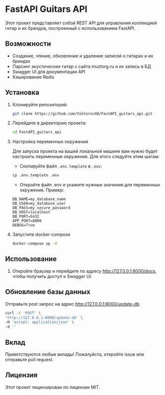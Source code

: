 # FastAPI Guitars API

Этот проект представляет собой REST API для управления коллекцией гитар и их брендов, построенный с использованием FastAPI.

## Возможности

- Создание, чтение, обновление и удаление записей о гитарах и их брендах
- Парсинг акустических гитар с сайта muztorg.ru и их запись в БД
- Swagger UI для документации API
- Кэширование Redis

## Установка

1. Клонируйте репозиторий:
    ```bash
    git clone https://github.com/ViktorovGO/FastAPI_guitars_api.git
    ```
2. Перейдите в директорию проекта:
    ```bash
    cd FastAPI_guitars_api
    ```
3. Настройка переменных окружения

    Для запуска проекта на вашей локальной машине вам нужно будет настроить переменные окружения. Для этого следуйте этим шагам:

    - Скопируйте файл `.env.template` в `.env`:
    ```bash
    cp .env.template .env
    ```
    - Откройте файл .env и укажите нужные значения для переменных окружения. Пример:
    ```
    DB_NAME=my_database_name
    DB_USER=my_database_user
    DB_PASS=my_secure_password
    DB_HOST=localhost
    DB_PORT=5432
    APP_PORT=8000
    DEBUG=True
    ```

4. Запустите docker-compose
    ```bash
    docker-compose up -d
    ```

## Использование

1. Откройте браузер и перейдите по адресу http://127.0.0.1:8000/docs, чтобы получить доступ к Swagger UI.

## Обновление базы данных

Отправьте post запрос на адрес http://127.0.0.1:8000/update-db
```bash
curl -X 'POST' \
'http://127.0.0.1:8000/update-db' \
-H 'accept: application/json' \
-d ''
```
## Вклад

Приветствуются любые вклады! Пожалуйста, откройте issue или отправьте pull request.

## Лицензия

Этот проект лицензирован по лицензии MIT.
